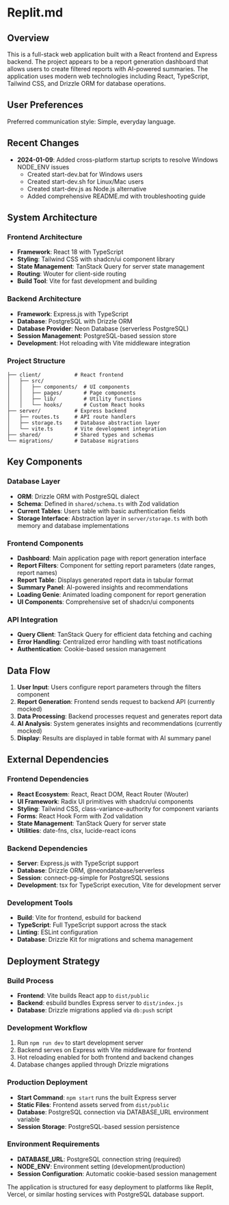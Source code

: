 # Replit.md

## Overview

This is a full-stack web application built with a React frontend and Express backend. The project appears to be a report generation dashboard that allows users to create filtered reports with AI-powered summaries. The application uses modern web technologies including React, TypeScript, Tailwind CSS, and Drizzle ORM for database operations.

## User Preferences

Preferred communication style: Simple, everyday language.

## Recent Changes

- **2024-01-09**: Added cross-platform startup scripts to resolve Windows NODE_ENV issues
  - Created start-dev.bat for Windows users
  - Created start-dev.sh for Linux/Mac users  
  - Created start-dev.js as Node.js alternative
  - Added comprehensive README.md with troubleshooting guide

## System Architecture

### Frontend Architecture
- **Framework**: React 18 with TypeScript
- **Styling**: Tailwind CSS with shadcn/ui component library
- **State Management**: TanStack Query for server state management
- **Routing**: Wouter for client-side routing
- **Build Tool**: Vite for fast development and building

### Backend Architecture
- **Framework**: Express.js with TypeScript
- **Database**: PostgreSQL with Drizzle ORM
- **Database Provider**: Neon Database (serverless PostgreSQL)
- **Session Management**: PostgreSQL-based session store
- **Development**: Hot reloading with Vite middleware integration

### Project Structure
```
├── client/           # React frontend
│   ├── src/
│   │   ├── components/  # UI components
│   │   ├── pages/       # Page components
│   │   ├── lib/         # Utility functions
│   │   └── hooks/       # Custom React hooks
├── server/           # Express backend
│   ├── routes.ts     # API route handlers
│   ├── storage.ts    # Database abstraction layer
│   └── vite.ts       # Vite development integration
├── shared/           # Shared types and schemas
└── migrations/       # Database migrations
```

## Key Components

### Database Layer
- **ORM**: Drizzle ORM with PostgreSQL dialect
- **Schema**: Defined in `shared/schema.ts` with Zod validation
- **Current Tables**: Users table with basic authentication fields
- **Storage Interface**: Abstraction layer in `server/storage.ts` with both memory and database implementations

### Frontend Components
- **Dashboard**: Main application page with report generation interface
- **Report Filters**: Component for setting report parameters (date ranges, report names)
- **Report Table**: Displays generated report data in tabular format
- **Summary Panel**: AI-powered insights and recommendations
- **Loading Genie**: Animated loading component for report generation
- **UI Components**: Comprehensive set of shadcn/ui components

### API Integration
- **Query Client**: TanStack Query for efficient data fetching and caching
- **Error Handling**: Centralized error handling with toast notifications
- **Authentication**: Cookie-based session management

## Data Flow

1. **User Input**: Users configure report parameters through the filters component
2. **Report Generation**: Frontend sends request to backend API (currently mocked)
3. **Data Processing**: Backend processes request and generates report data
4. **AI Analysis**: System generates insights and recommendations (currently mocked)
5. **Display**: Results are displayed in table format with AI summary panel

## External Dependencies

### Frontend Dependencies
- **React Ecosystem**: React, React DOM, React Router (Wouter)
- **UI Framework**: Radix UI primitives with shadcn/ui components
- **Styling**: Tailwind CSS, class-variance-authority for component variants
- **Forms**: React Hook Form with Zod validation
- **State Management**: TanStack Query for server state
- **Utilities**: date-fns, clsx, lucide-react icons

### Backend Dependencies
- **Server**: Express.js with TypeScript support
- **Database**: Drizzle ORM, @neondatabase/serverless
- **Session**: connect-pg-simple for PostgreSQL sessions
- **Development**: tsx for TypeScript execution, Vite for development server

### Development Tools
- **Build**: Vite for frontend, esbuild for backend
- **TypeScript**: Full TypeScript support across the stack
- **Linting**: ESLint configuration
- **Database**: Drizzle Kit for migrations and schema management

## Deployment Strategy

### Build Process
- **Frontend**: Vite builds React app to `dist/public`
- **Backend**: esbuild bundles Express server to `dist/index.js`
- **Database**: Drizzle migrations applied via `db:push` script

### Development Workflow
1. Run `npm run dev` to start development server
2. Backend serves on Express with Vite middleware for frontend
3. Hot reloading enabled for both frontend and backend changes
4. Database changes applied through Drizzle migrations

### Production Deployment
- **Start Command**: `npm start` runs the built Express server
- **Static Files**: Frontend assets served from `dist/public`
- **Database**: PostgreSQL connection via DATABASE_URL environment variable
- **Session Storage**: PostgreSQL-based session persistence

### Environment Requirements
- **DATABASE_URL**: PostgreSQL connection string (required)
- **NODE_ENV**: Environment setting (development/production)
- **Session Configuration**: Automatic cookie-based session management

The application is structured for easy deployment to platforms like Replit, Vercel, or similar hosting services with PostgreSQL database support.